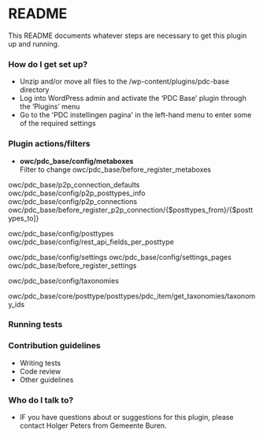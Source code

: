 # README #

This README documents whatever steps are necessary to get this plugin up and running.

### How do I get set up? ###
     
* Unzip and/or move all files to the /wp-content/plugins/pdc-base directory
* Log into WordPress admin and activate the ‘PDC Base’ plugin through the ‘Plugins’ menu
* Go to the 'PDC instellingen pagina' in the left-hand menu to enter some of the required settings

### Plugin actions/filters ###

*   **owc/pdc_base/config/metaboxes**  
Filter to change
owc/pdc_base/before_register_metaboxes


owc/pdc_base/p2p_connection_defaults
owc/pdc_base/config/p2p_posttypes_info
owc/pdc_base/config/p2p_connections
owc/pdc_base/before_register_p2p_connection/{$posttypes_from}/{$posttypes_to]}


owc/pdc_base/config/posttypes
owc/pdc_base/config/rest_api_fields_per_posttype

owc/pdc_base/config/settings
owc/pdc_base/config/settings_pages
owc/pdc_base/before_register_settings


owc/pdc_base/config/taxonomies

owc/pdc_base/core/posttype/posttypes/pdc_item/get_taxonomies/taxonomy_ids

### Running tests ###



### Contribution guidelines ###

* Writing tests
* Code review
* Other guidelines

### Who do I talk to? ###

* IF you have questions about or suggestions for this plugin, please contact Holger Peters from Gemeente Buren.